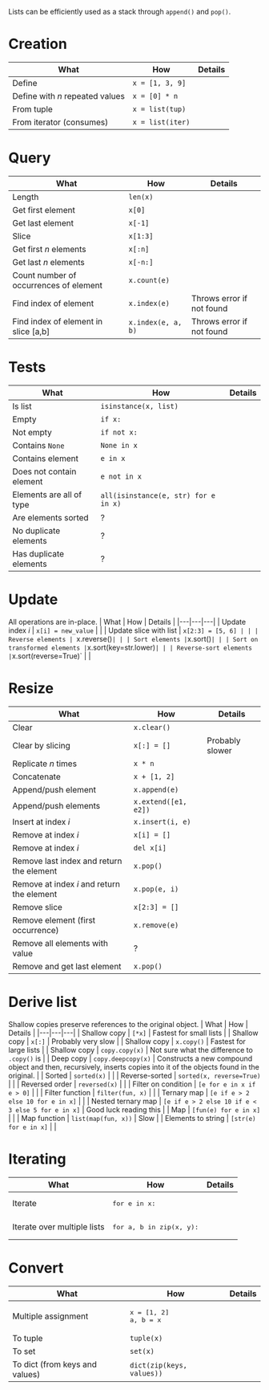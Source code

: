 Lists can be efficiently used as a stack through `append()` and `pop()`.

# Creation
| What | How | Details |
|---|---|---|
| Define | `x = [1, 3, 9]` | |
| Define with $n$ repeated values | `x = [0] * n` | |
| From tuple | `x = list(tup)` | |
| From iterator (consumes) | `x = list(iter)` | |

# Query
| What | How | Details |
|---|---|---|
| Length | `len(x)` | |
| Get first element | `x[0]` | |
| Get last element | `x[-1]` | |
| Slice | `x[1:3]` | |
| Get first $n$ elements | `x[:n]` | |
| Get last $n$ elements | `x[-n:]` | |
| Count number of occurrences of element | `x.count(e)` | |
| Find index of element | `x.index(e)` | Throws error if not found |
| Find index of element in slice [a,b] | `x.index(e, a, b)` | Throws error if not found |

# Tests
| What | How | Details |
|---|---|---|
| Is list | `isinstance(x, list)` | |
| Empty | `if x:` | |
| Not empty | `if not x:` | |
| Contains `None` | `None in x` | |
| Contains element | `e in x` | |
| Does not contain element | `e not in x` | |
| Elements are all of type | `all(isinstance(e, str) for e in x)` | |
| Are elements sorted | ? | |
| No duplicate elements | ? | |
| Has duplicate elements | ? | |

# Update
All operations are in-place.
| What | How | Details |
|---|---|---|
| Update index $i$ | `x[i] = new_value` | |
| Update slice with list | `x[2:3] = [5, 6] | |
| Reverse elements | `x.reverse()` | |
| Sort elements | `x.sort()` | |
| Sort on transformed elements | `x.sort(key=str.lower)` | |
| Reverse-sort elements | `x.sort(reverse=True)` | |

# Resize
| What | How | Details |
|---|---|---|
| Clear | `x.clear()` | |
| Clear by slicing | `x[:] = []` | Probably slower |
| Replicate $n$ times | `x * n` | |
| Concatenate | `x + [1, 2]` | |
| Append/push element | `x.append(e)` | |
| Append/push elements | `x.extend([e1, e2])` | |
| Insert at index $i$ | `x.insert(i, e)` | |
| Remove at index $i$ | `x[i] = []` | |
| Remove at index $i$ | `del x[i]` | |
| Remove last index and return the element | `x.pop()` | |
| Remove at index $i$ and return the element | `x.pop(e, i)` |
| Remove slice | `x[2:3] = []` | |
| Remove element (first occurrence) | `x.remove(e)` | |
| Remove all elements with value | ? | |
| Remove and get last element | `x.pop()` | |

# Derive list
Shallow copies preserve references to the original object.
| What | How | Details |
|---|---|---|
| Shallow copy | `[*x]` | Fastest for small lists |
| Shallow copy | `x[:]` | Probably very slow |
| Shallow copy | `x.copy()` | Fastest for large lists |
| Shallow copy | `copy.copy(x)` | Not sure what the difference to `.copy()` is |
| Deep copy | `copy.deepcopy(x)` | Constructs a new compound object and then, recursively, inserts copies into it of the objects found in the original. |
| Sorted | `sorted(x)` | |
| Reverse-sorted | `sorted(x, reverse=True)` | |
| Reversed order | `reversed(x)` | |
| Filter on condition | `[e for e in x if e > 0]` | |
| Filter function | `filter(fun, x)` | |
| Ternary map | `[e if e > 2 else 10 for e in x]` | |
| Nested ternary map | `[e if e > 2 else 10 if e < 3 else 5 for e in x]` | Good luck reading this |
| Map | `[fun(e) for e in x]` | |
| Map function | `list(map(fun, x))` | Slow |
| Elements to string | `[str(e) for e in x]` | |

# Iterating
| What | How | Details |
|---|---|---|
| Iterate | <pre lang='python'>for e in x: | |
| Iterate over multiple lists | <pre lang='python'>for a, b in zip(x, y): | |

# Convert
| What | How | Details |
|---|---|---|
| Multiple assignment | <pre lang='python'>x = [1, 2]&#13;a, b = x | |
| To tuple | `tuple(x)` | |
| To set | `set(x)` | | 
| To dict (from keys and values) | `dict(zip(keys, values))` | | 
